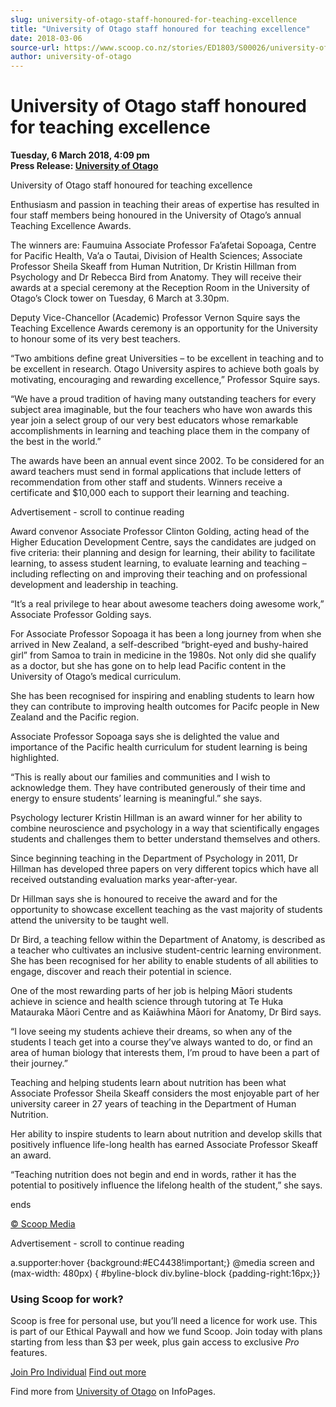 ```yaml
---
slug: university-of-otago-staff-honoured-for-teaching-excellence
title: "University of Otago staff honoured for teaching excellence"
date: 2018-03-06
source-url: https://www.scoop.co.nz/stories/ED1803/S00026/university-of-otago-staff-honoured-for-teaching-excellence.htm
author: university-of-otago
---
```

University of Otago staff honoured for teaching excellence
==========================================================

**Tuesday, 6 March 2018, 4:09 pm**  
**Press Release: [University of Otago](https://info.scoop.co.nz/University_of_Otago)**

University of Otago staff honoured for teaching excellence

Enthusiasm and passion in teaching their areas of expertise has resulted in four staff members being honoured in the University of Otago’s annual Teaching Excellence Awards.

The winners are: Faumuina Associate Professor Fa’afetai Sopoaga, Centre for Pacific Health, Va’a o Tautai, Division of Health Sciences; Associate Professor Sheila Skeaff from Human Nutrition, Dr Kristin Hillman from Psychology and Dr Rebecca Bird from Anatomy. They will receive their awards at a special ceremony at the Reception Room in the University of Otago’s Clock tower on Tuesday, 6 March at 3.30pm.

Deputy Vice-Chancellor (Academic) Professor Vernon Squire says the Teaching Excellence Awards ceremony is an opportunity for the University to honour some of its very best teachers.

“Two ambitions define great Universities – to be excellent in teaching and to be excellent in research. Otago University aspires to achieve both goals by motivating, encouraging and rewarding excellence,” Professor Squire says.

“We have a proud tradition of having many outstanding teachers for every subject area imaginable, but the four teachers who have won awards this year join a select group of our very best educators whose remarkable accomplishments in learning and teaching place them in the company of the best in the world.”

The awards have been an annual event since 2002. To be considered for an award teachers must send in formal applications that include letters of recommendation from other staff and students. Winners receive a certificate and $10,000 each to support their learning and teaching.

Advertisement - scroll to continue reading





Award convenor Associate Professor Clinton Golding, acting head of the Higher Education Development Centre, says the candidates are judged on five criteria: their planning and design for learning, their ability to facilitate learning, to assess student learning, to evaluate learning and teaching – including reflecting on and improving their teaching and on professional development and leadership in teaching.

“It’s a real privilege to hear about awesome teachers doing awesome work,” Associate Professor Golding says.

For Associate Professor Sopoaga it has been a long journey from when she arrived in New Zealand, a self-described “bright-eyed and bushy-haired girl” from Samoa to train in medicine in the 1980s. Not only did she qualify as a doctor, but she has gone on to help lead Pacific content in the University of Otago’s medical curriculum.

She has been recognised for inspiring and enabling students to learn how they can contribute to improving health outcomes for Pacifc people in New Zealand and the Pacific region.

Associate Professor Sopoaga says she is delighted the value and importance of the Pacific health curriculum for student learning is being highlighted.

“This is really about our families and communities and I wish to acknowledge them. They have contributed generously of their time and energy to ensure students’ learning is meaningful.” she says.

Psychology lecturer Kristin Hillman is an award winner for her ability to combine neuroscience and psychology in a way that scientifically engages students and challenges them to better understand themselves and others.

Since beginning teaching in the Department of Psychology in 2011, Dr Hillman has developed three papers on very different topics which have all received outstanding evaluation marks year-after-year.

Dr Hillman says she is honoured to receive the award and for the opportunity to showcase excellent teaching as the vast majority of students attend the university to be taught well.

Dr Bird, a teaching fellow within the Department of Anatomy, is described as a teacher who cultivates an inclusive student-centric learning environment. She has been recognised for her ability to enable students of all abilities to engage, discover and reach their potential in science.

One of the most rewarding parts of her job is helping Māori students achieve in science and health science through tutoring at Te Huka Matauraka Māori Centre and as Kaiāwhina Māori for Anatomy, Dr Bird says.

“I love seeing my students achieve their dreams, so when any of the students I teach get into a course they’ve always wanted to do, or find an area of human biology that interests them, I’m proud to have been a part of their journey.”

Teaching and helping students learn about nutrition has been what Associate Professor Sheila Skeaff considers the most enjoyable part of her university career in 27 years of teaching in the Department of Human Nutrition.

Her ability to inspire students to learn about nutrition and develop skills that positively influence life-long health has earned Associate Professor Skeaff an award.

“Teaching nutrition does not begin and end in words, rather it has the potential to positively influence the lifelong health of the student,” she says.

ends

[© Scoop Media](http://www.scoop.co.nz/about/terms.html)  

Advertisement - scroll to continue reading



a.supporter:hover {background:#EC4438!important;} @media screen and (max-width: 480px) { #byline-block div.byline-block {padding-right:16px;}}

### Using Scoop for work?

Scoop is free for personal use, but you’ll need a licence for work use. This is part of our Ethical Paywall and how we fund Scoop. Join today with plans starting from less than $3 per week, plus gain access to exclusive _Pro_ features.  
  
[Join Pro Individual](https://pro.scoop.co.nz/Individual/?from=ProIn24) [Find out more](https://pro.scoop.co.nz/using-scoop-for-work/?from=ProIn24)

Find more from [University of Otago](https://info.scoop.co.nz/University_of_Otago) on InfoPages.